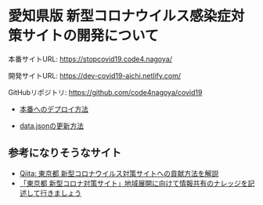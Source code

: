 # 愛知県版 新型コロナウイルス感染症対策サイトの開発について

本番サイトURL:
https://stopcovid19.code4.nagoya/

開発サイトURL:
https://dev-covid19-aichi.netlify.com/

GitHubリポジトリ:
https://github.com/code4nagoya/covid19

- [本番へのデプロイ方法](./HOW_TO_DEPLOY.md)

- [data.jsonの更新方法](./UPDATA_DATA.JSON.mdUPDATE_DATA.JSON.md)


## 参考になりそうなサイト
* [Qiita: 東京都 新型コロナウイルス対策サイトへの貢献方法を解説](https://qiita.com/FPC_COMMUNITY/items/b9cc072813dc2231b2b2)
* [「東京都 新型コロナ対策サイト」地域展開に向けて情報共有のナレッジを記述して行きましょう](https://hackmd.io/9TTyyjchR8ufuMd9z08Rcg)
